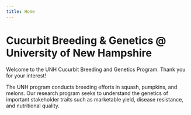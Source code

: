 ```yaml
---
title: Home
---
```


# Cucurbit Breeding & Genetics @ University of New Hampshire

Welcome to the UNH Cucurbit Breeding and Genetics Program. Thank you for your interest!

The UNH program conducts breeding efforts in squash, pumpkins, and melons. Our research program seeks to understand the genetics of important stakeholder traits such as marketable yield, disease resistance, and nutritional quality. 
